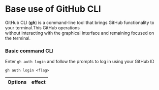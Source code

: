<h1> Base use of GitHub CLI </h1>

GitHub CLI (**gh**) is a command-line tool that brings GitHub functionality to your terminal.This GitHub operations <br> without interacting with the graphical interface and remaining focused on the terminal.

<h3> Basic command CLI</h3>

Enter <code>gh auth login</code> and follow the prompts to log in using your GitHub ID

```
gh auth login <flag>
```
  Options  |  effect 
  ---| ---
```